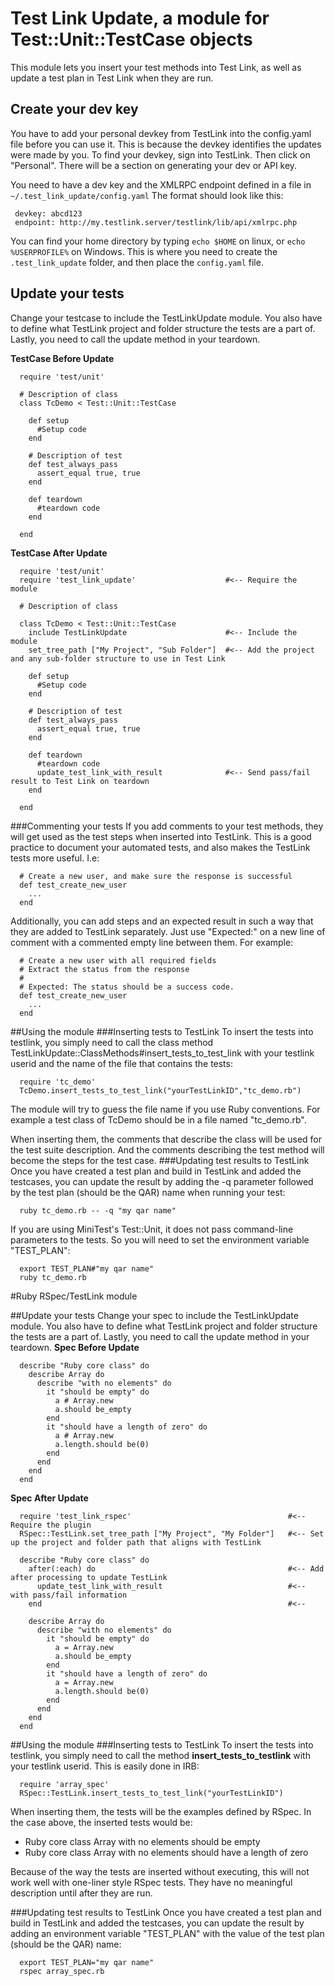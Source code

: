 # Test Link Update, a module for Test::Unit::TestCase objects

This module lets you insert your test methods into Test Link, as well as update a test plan in Test Link when they are run.

## Create your dev key
You have to add your personal devkey from TestLink into the config.yaml file before you can use it. This is because the devkey identifies the updates were made by you. To find your devkey, sign into TestLink. Then click on "Personal". There will be a section on generating your dev or API key.

You need to have a dev key and the XMLRPC endpoint defined in a file in ```~/.test_link_update/config.yaml```  The format should look like this:

```
 devkey: abcd123
 endpoint: http://my.testlink.server/testlink/lib/api/xmlrpc.php
```

You can find your home directory by typing ```echo $HOME``` on linux, or ```echo %USERPROFILE%``` on Windows.  This is where you need to create the ```.test_link_update``` folder, and then place the ```config.yaml``` file.

## Update your tests

Change your testcase to include the TestLinkUpdate module. You also have to define what TestLink project and folder structure the tests are a part of. Lastly, you need to call the update method in your teardown.

**TestCase Before Update**

```
  require 'test/unit'

  # Description of class
  class TcDemo < Test::Unit::TestCase
 
    def setup
      #Setup code
    end
 
    # Description of test
    def test_always_pass
      assert_equal true, true
    end
 
    def teardown
      #teardown code
    end
 
  end
```

**TestCase After Update**

```
  require 'test/unit'
  require 'test_link_update'                    #<-- Require the module
 
  # Description of class

  class TcDemo < Test::Unit::TestCase
    include TestLinkUpdate                      #<-- Include the module
    set_tree_path ["My Project", "Sub Folder"]  #<-- Add the project and any sub-folder structure to use in Test Link

    def setup
      #Setup code  
    end
 
    # Description of test
    def test_always_pass
      assert_equal true, true
    end
 
    def teardown
      #teardown code
      update_test_link_with_result              #<-- Send pass/fail result to Test Link on teardown
    end
 
  end
```

###Commenting your tests
If you add comments to your test methods, they will get used as the test steps when inserted into TestLink. This is a good practice to document your automated tests, and also makes the TestLink tests more useful. I.e:

```
  # Create a new user, and make sure the response is successful
  def test_create_new_user
    ...
  end
```

Additionally, you can add steps and an expected result in such a way that they are added to TestLink separately. Just use "Expected:" on a new line of comment with a commented empty line between them. For example:

```
  # Create a new user with all required fields
  # Extract the status from the response
  #
  # Expected: The status should be a success code.
  def test_create_new_user
    ...
  end
```

##Using the module
###Inserting tests to TestLink
To insert the tests into testlink, you simply need to call the class method TestLinkUpdate::ClassMethods#insert_tests_to_test_link with your testlink userid and the name of the file that contains the tests:

```
  require 'tc_demo'
  TcDemo.insert_tests_to_test_link("yourTestLinkID","tc_demo.rb")
```

The module will try to guess the file name if you use Ruby conventions.  For example a test class of TcDemo should be in a file named "tc_demo.rb".

When inserting them, the comments that describe the class will be used for the test suite description. And the comments describing the test method will become the steps for the test case.
###Updating test results to TestLink
Once you have created a test plan and build in TestLink and added the testcases, you can update the result by adding the -q parameter followed by the test plan (should be the QAR) name when running your test:

```
  ruby tc_demo.rb -- -q "my qar name"
```

If you are using MiniTest's Test::Unit, it does not pass command-line parameters to the tests.  So you will need to set the environment variable "TEST_PLAN":

```
  export TEST_PLAN#"my qar name"
  ruby tc_demo.rb
```

#Ruby RSpec/TestLink module

##Update your tests
Change your spec to include the TestLinkUpdate module.  You also have to define what TestLink project and folder structure the tests are a part of.  Lastly, you need to call the update method in your teardown.
**Spec Before Update**

```
  describe "Ruby core class" do
    describe Array do
      describe "with no elements" do
        it "should be empty" do
          a # Array.new
          a.should be_empty
        end
        it "should have a length of zero" do
          a # Array.new
          a.length.should be(0)
        end
      end
    end
  end
```

**Spec After Update**

```
  require 'test_link_rspec'                                   #<-- Require the plugin
  RSpec::TestLink.set_tree_path ["My Project", "My Folder"]   #<-- Set up the project and folder path that aligns with TestLink

  describe "Ruby core class" do
    after(:each) do                                           #<-- Add after processing to update TestLink 
      update_test_link_with_result                            #<-- with pass/fail information
    end                                                       #<--

    describe Array do
      describe "with no elements" do
        it "should be empty" do
          a = Array.new
          a.should be_empty
        end
        it "should have a length of zero" do
          a = Array.new
          a.length.should be(0)
        end
      end
    end
  end
```

##Using the module
###Inserting tests to TestLink
To insert the tests into testlink, you simply need to call the method **insert_tests_to_testlink** with your testlink 
userid.  This is easily done in IRB:

```
  require 'array_spec'
  RSpec::TestLink.insert_tests_to_test_link("yourTestLinkID")
```

When inserting them, the tests will be the examples defined by RSpec.  In the case above, the inserted tests would be:
- Ruby core class Array with no elements should be empty
- Ruby core class Array with no elements should have a length of zero

Because of the way the tests are inserted without executing, this will not work well with one-liner style RSpec tests.  They have no meaningful description until after they are run.

###Updating test results to TestLink
Once you have created a test plan and build in TestLink and added the testcases, you can update the result by adding an environment variable "TEST_PLAN" with the value of the test plan (should be the QAR) name:

```
  export TEST_PLAN="my qar name"
  rspec array_spec.rb
```

